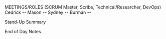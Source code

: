 MEETINGS/ROLES (SCRUM Master, Scribe, Technical/Researcher, DevOps) Cedrick -- Mason -- Sydney -- Burman --

Stand-Up Summary

End of Day Notes